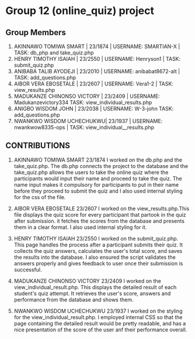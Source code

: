 # Group 12 (online_quiz) project

## Group Members

1. AKINNAWO TOMIWA SMART | 23/1874 | USERNAME: SMARTIAN-X | TASK: db_php and take_quiz.php
2. HENRY TIMOTHY ISAIAH | 23/2550 | USERNAME: Henryson1 | TASK: submit_quiz.php
3. ANIBABA TALIB AYODEJI | 23/2010 | USERNAME: anibabat8672-alt | TASK: add_questions.php
4. AIBOR VERA EBOSETALE | 23/2607 | USERNAME: Vera1-2 | TASK: view_results.php
5. MADUKANZE CHINONSO VICTORY | 23/2409 | USERNAME: Madukanzevictory334 TASK: view_individual_results.php
6. ANIGBO WISDOM JOHN | 23/2038 | USERNAME: W-3-john TASK: add_questions.php
7. NWANKWO WISDOM UCHECHUKWU| 23/1937 | USERNAME: nwankwow8335-ops | TASK: view_individual__results.php



## CONTRIBUTIONS

1. AKINNAWO TOMIWA SMART 23/1874
   I worked on the db.php and the take_quiz.php. The db.php connects the project to the database and the take_quiz.php allows the users to take the online quiz where the participants would input their name and proceed to take the quiz. The name input makes it compulsory for participants to put in their name before they proceed to submit the quiz and I also used internal styling for the css of the file.


2. AIBOR VERA EBOSETALE 23/2607
   I worked on the view_results.php.This file displays the quiz score for every participant that partook in the quiz after submission. it fetches the scores from the database and presents them in a clear format. I also used internal styling for it.


3. HENRY TIMOTHY ISAIAH 23/2550
   I worked on the submit_quiz.php. This page handles the process after a participant submits their quiz. It collects the quiz answers, calculates the user's total score, and saves the results into the database. I also ensured the script validates the answers properly and gives feedback to user once their submission is successful.


4. MADUKANZE CHINONSO VICTORY 23/2409
   I worked on the view_individual_result.php. This displays the detailed result of each student's  quiz attempt. It retrieves the user's score, answers and performance from the database and shows them.


5. NWANKWO WISDOM UCHECHUKWU 23/1937
   I worked on the styling for the view_individual_result.php. I employed internal CSS so that the page containing the detailed result would be pretty readable, and has a nice presentation of the score of the user anf their performance overall.
